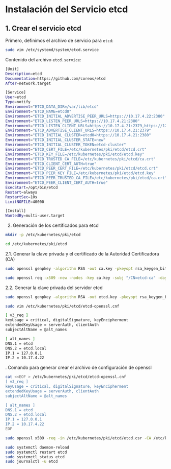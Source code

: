 # Instalación del Servicio etcd

## 1. Crear el servicio etcd

Primero, definimos el archivo de servicio para `etcd`:

```bash
sudo vim /etc/systemd/system/etcd.service
```

Contenido del archivo `etcd.service`:

```bash
[Unit]
Description=etcd
Documentation=https://github.com/coreos/etcd
After=network.target

[Service]
User=etcd
Type=notify
Environment="ETCD_DATA_DIR=/var/lib/etcd"
Environment="ETCD_NAME=etcd0"
Environment="ETCD_INITIAL_ADVERTISE_PEER_URLS=https://10.17.4.22:2380"
Environment="ETCD_LISTEN_PEER_URLS=https://10.17.4.21:2380"
Environment="ETCD_LISTEN_CLIENT_URLS=https://10.17.4.21:2379,https://127.0.0.1:2379"
Environment="ETCD_ADVERTISE_CLIENT_URLS=https://10.17.4.21:2379"
Environment="ETCD_INITIAL_CLUSTER=etcd0=https://10.17.4.21:2380"
Environment="ETCD_INITIAL_CLUSTER_STATE=new"
Environment="ETCD_INITIAL_CLUSTER_TOKEN=etcd-cluster"
Environment="ETCD_CERT_FILE=/etc/kubernetes/pki/etcd/etcd.crt"
Environment="ETCD_KEY_FILE=/etc/kubernetes/pki/etcd/etcd.key"
Environment="ETCD_TRUSTED_CA_FILE=/etc/kubernetes/pki/etcd/ca.crt"
Environment="ETCD_CLIENT_CERT_AUTH=true"
Environment="ETCD_PEER_CERT_FILE=/etc/kubernetes/pki/etcd/etcd.crt"
Environment="ETCD_PEER_KEY_FILE=/etc/kubernetes/pki/etcd/etcd.key"
Environment="ETCD_PEER_TRUSTED_CA_FILE=/etc/kubernetes/pki/etcd/ca.crt"
Environment="ETCD_PEER_CLIENT_CERT_AUTH=true"
ExecStart=/opt/bin/etcd
Restart=always
RestartSec=10s
LimitNOFILE=40000

[Install]
WantedBy=multi-user.target
```

2. Generación de los certificados para etcd

```bash
mkdir -p /etc/kubernetes/pki/etcd

cd /etc/kubernetes/pki/etcd
```

2.1. Generar la clave privada y el certificado de la Autoridad Certificadora (CA)



```bash
sudo openssl genpkey -algorithm RSA -out ca.key -pkeyopt rsa_keygen_bits:2048

sudo openssl req -x509 -new -nodes -key ca.key -subj "/CN=etcd-ca" -days 3650 -out ca.crt

```


2.2. Generar la clave privada del servidor etcd


```bash
sudo openssl genpkey -algorithm RSA -out etcd.key -pkeyopt rsa_keygen_bits:2048
```




```bash
sudo vim /etc/kubernetes/pki/etcd/etcd-openssl.cnf

[ v3_req ]
keyUsage = critical, digitalSignature, keyEncipherment
extendedKeyUsage = serverAuth, clientAuth
subjectAltName = @alt_names

[ alt_names ]
DNS.1 = etcd
DNS.2 = etcd.local
IP.1 = 127.0.0.1
IP.2 = 10.17.4.22
```

. Comando para generar crear el archivo de configuración de openssl

```bash
cat <<EOF > /etc/kubernetes/pki/etcd/etcd-openssl.cnf
[ v3_req ]
keyUsage = critical, digitalSignature, keyEncipherment
extendedKeyUsage = serverAuth, clientAuth
subjectAltName = @alt_names

[ alt_names ]
DNS.1 = etcd
DNS.2 = etcd.local
IP.1 = 127.0.0.1
IP.2 = 10.17.4.22
EOF
```

```bash
sudo openssl x509 -req -in /etc/kubernetes/pki/etcd/etcd.csr -CA /etc/kubernetes/pki/etcd/ca.crt -CAkey /etc/kubernetes/pki/etcd/ca.key -CAcreateserial -out /etc/kubernetes/pki/etcd/etcd.crt -days 365 -extensions v3_req -extfile /etc/kubernetes/pki/etcd/etcd-openssl.cnf
```

```bash
sudo systemctl daemon-reload
sudo systemctl restart etcd
sudo systemctl status etcd
sudo journalctl -u etcd
```
